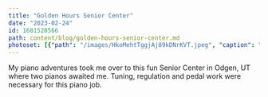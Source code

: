 ```yaml
---
title: "Golden Hours Senior Center"
date: "2023-02-24"
id: 1681528566
path: content/blog/golden-hours-senior-center.md
photoset: [{"path": "/images/HkoMehtTggjAj89kDNrKVT.jpeg", "caption": "Odgen, UT ", "thumbnail": "True"}, {"path": "/images/4NipVVYJoru8xF54x3Gg3G.jpeg", "caption": "The Beatles generation. Tuned and fixed pedals!."}, {"path": "/images/drV6fryK8vnBxdwmdkTrgT.jpeg", "caption": "A Yamaha Console on Stage used for live bands- Odgen, UT"}, {"path": "/images/o7kvyxJ5A9GNThyhFwfFP7.jpeg", "caption": "Tightening whippen screws behind the Action due to two loose whippens on Yamaha. "}]
---
```

My piano adventures took me over to this fun Senior Center in Odgen, UT where two pianos awaited me. Tuning, regulation and pedal work were necessary for this piano job.